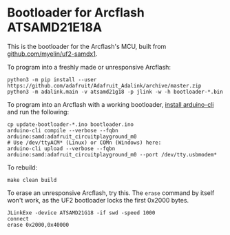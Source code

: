 # Bootloader for Arcflash ATSAMD21E18A

This is the bootloader for the Arcflash's MCU, built from [github.com/myelin/uf2-samdx1](https://github.com/myelin/uf2-samdx1).

To program into a freshly made or unresponsive Arcflash:

~~~
python3 -m pip install --user https://github.com/adafruit/Adafruit_Adalink/archive/master.zip
python3 -m adalink.main -v atsamd21g18 -p jlink -w -h bootloader-*.bin
~~~

To program into an Arcflash with a working bootloader, [install arduino-cli](https://arduino.github.io/arduino-cli/installation/) and run the following:

~~~
cp update-bootloader-*.ino bootloader.ino
arduino-cli compile --verbose --fqbn arduino:samd:adafruit_circuitplayground_m0
# Use /dev/ttyACM* (Linux) or COMn (Windows) here:
arduino-cli upload --verbose --fqbn arduino:samd:adafruit_circuitplayground_m0 --port /dev/tty.usbmodem*
~~~

To rebuild:

~~~
make clean build
~~~

To erase an unresponsive Arcflash, try this.  The `erase` command by itself won't work, as the UF2
bootloader locks the first 0x2000 bytes.

~~~
JLinkExe -device ATSAMD21G18 -if swd -speed 1000
connect
erase 0x2000,0x40000
~~~
